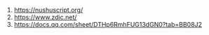 1. https://nushuscript.org/
2. https://www.zdic.net/
3. https://docs.qq.com/sheet/DTHp6RmhFUG13dGN0?tab=BB08J2
